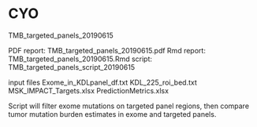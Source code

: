 # CYO

TMB_targeted_panels_20190615

PDF report: TMB_targeted_panels_20190615.pdf
Rmd report: TMB_targeted_panels_20190615.Rmd
script: TMB_targeted_panels_script_20190615

input files
Exome_in_KDLpanel_df.txt
KDL_225_roi_bed.txt
MSK_IMPACT_Targets.xlsx
PredictionMetrics.xlsx


Script will filter exome mutations on targeted panel regions, then compare tumor mutation burden estimates in exome and targeted panels.